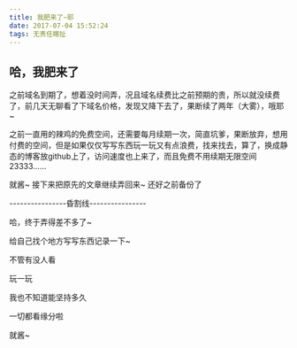```yaml
---
title: 我肥来了~耶
date: 2017-07-04 15:52:24
tags: 无责任瞎扯
---
```

## 哈，我肥来了

之前域名到期了，想着没时间弄，况且域名续费比之前预期的贵，所以就没续费了，前几天无聊看了下域名价格，发现又降下去了，果断续了两年（大雾），哦耶~

之前一直用的辣鸡的免费空间，还需要每月续期一次，简直坑爹，果断放弃，想用付费的空间，但是如果仅仅写写东西玩一玩又有点浪费，找来找去，算了，换成静态的博客放github上了，访问速度也上来了，而且免费不用续期无限空间23333……

就酱~ 接下来把原先的文章继续弄回来~ 还好之前备份了


----------------昏割线----------------

哈，终于弄得差不多了~

给自己找个地方写写东西记录一下~

不管有没人看

玩一玩

我也不知道能坚持多久

一切都看缘分啦

就酱~